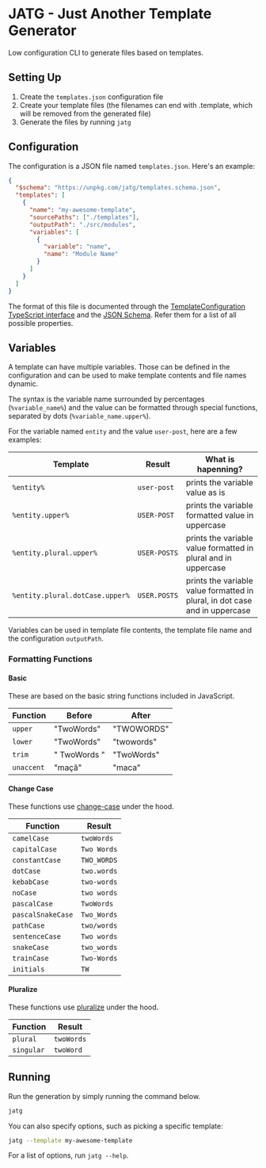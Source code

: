 # JATG - Just Another Template Generator

Low configuration CLI to generate files based on templates.

## Setting Up

1. Create the `templates.json` configuration file
2. Create your template files (the filenames can end with .template, which will be removed from the generated file)
3. Generate the files by running `jatg`

## Configuration

The configuration is a JSON file named `templates.json`. Here's an example:

```json
{
  "$schema": "https://unpkg.com/jatg/templates.schema.json",
  "templates": [
    {
      "name": "my-awesome-template",
      "sourcePaths": ["./templates"],
      "outputPath": "./src/modules",
      "variables": [
        {
          "variable": "name",
          "name": "Module Name"
        }
      ]
    }
  ]
}
```

The format of this file is documented through the [TemplateConfiguration TypeScript interface](https://github.com/Guichaguri/jatg/blob/main/src/models/template.model.ts) and the [JSON Schema](https://github.com/Guichaguri/jatg/blob/main/templates.schema.json). Refer them for a list of all possible properties.

## Variables

A template can have multiple variables. Those can be defined in the configuration and can be used to make template contents and file names dynamic.

The syntax is the variable name surrounded by percentages (`%variable_name%`) and the value can be formatted through special functions, separated by dots (`%variable_name.upper%`).

For the variable named `entity` and the value `user-post`, here are a few examples:

| Template                        | Result       | What is hapenning?                                                          |
|---------------------------------|--------------|-----------------------------------------------------------------------------|
| `%entity%`                      | `user-post`  | prints the variable value as is                                             |
| `%entity.upper%`                | `USER-POST`  | prints the variable formatted value in uppercase                            |
| `%entity.plural.upper%`         | `USER-POSTS` | prints the variable value formatted in plural and in uppercase              |
| `%entity.plural.dotCase.upper%` | `USER.POSTS` | prints the variable value formatted in plural, in dot case and in uppercase |

Variables can be used in template file contents, the template file name and the configuration `outputPath`.

### Formatting Functions

#### Basic

These are based on the basic string functions included in JavaScript.

| Function   | Before       | After      |
|------------|--------------|------------|
| `upper`    | "TwoWords"   | "TWOWORDS" |
| `lower`    | "TwoWords"   | "twowords" |
| `trim`     | " TwoWords " | "TwoWords" |
| `unaccent` | "maçã"       | "maca"     |

#### Change Case

These functions use [change-case](https://www.npmjs.com/package/change-case) under the hood.

| Function          | Result      |
|-------------------|-------------|
| `camelCase`       | `twoWords`  |
| `capitalCase`     | `Two Words` |
| `constantCase`    | `TWO_WORDS` |
| `dotCase`         | `two.words` |
| `kebabCase`       | `two-words` |
| `noCase`          | `two words` |
| `pascalCase`      | `TwoWords`  |
| `pascalSnakeCase` | `Two_Words` |
| `pathCase`        | `two/words` |
| `sentenceCase`    | `Two words` |
| `snakeCase`       | `two_words` |
| `trainCase`       | `Two-Words` |
| `initials`        | `TW`        |

#### Pluralize

These functions use [pluralize](https://www.npmjs.com/package/pluralize) under the hood.

| Function   | Result     |
|------------|------------|
| `plural`   | `twoWords` |
| `singular` | `twoWord`  |


## Running

Run the generation by simply running the command below.

```sh
jatg
```

You can also specify options, such as picking a specific template:
```sh
jatg --template my-awesome-template
```

For a list of options, run `jatg --help`.
